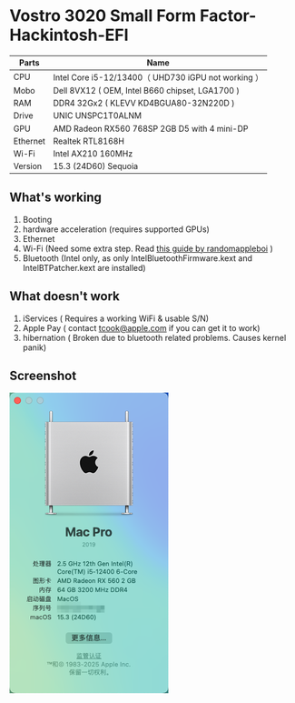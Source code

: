 # Vostro 3020 Small Form Factor-Hackintosh-EFI


| Parts    | Name                                                 |
| -------- | ---------------------------------------------------- |
| CPU      | Intel Core i5-12/13400（ UHD730 iGPU not working ） |
| Mobo     | Dell 8VX12 ( OEM, Intel B660 chipset, LGA1700 )      |
| RAM      | DDR4 32Gx2 ( KLEVV KD4BGUA80-32N220D )             |
| Drive    | UNIC UNSPC1T0ALNM                                   |
| GPU      | AMD Radeon RX560 768SP 2GB D5 with 4 mini-DP         |
| Ethernet | Realtek RTL8168H                                     |
| Wi-Fi    | Intel AX210 160MHz                                   |
| Version  | 15.3 (24D60) Sequoia                                 |

## What's working

1. Booting
2. hardware acceleration (requires supported GPUs)
3. Ethernet
4. Wi-Fi (Need some extra step. Read [this guide by randomappleboi](https://github.com/randomappleboi/Native-Wifi-for-Hackintoshes-with-Intel-Wireless-cards-on-macOS-sequoia) )
5. Bluetooth (Intel only, as only IntelBluetoothFirmware.kext and IntelBTPatcher.kext are installed)

## What doesn't work

1. iServices ( Requires a working WiFi & usable S/N)
2. Apple Pay ( contact [tcook@apple.com](mailto://tcook@apple.com) if you can get it to work)
3. hibernation ( Broken due to bluetooth related problems. Causes kernel panik)

## Screenshot

![1734775042595](images/README/1734775042595.png)
